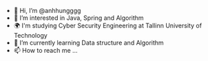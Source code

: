 - 👋 Hi, I’m @anhhungggg
- 👀 I’m interested in Java, Spring and Algorithm
- 🌍 I'm studying Cyber Security Engineering at Tallinn University of Technology
- 🌱 I’m currently learning Data structure and Algorithm 
- 📫 How to reach me ...

<!---
anhhungggg/anhhungggg is a ✨ special ✨ repository because its `README.md` (this file) appears on your GitHub profile.
You can click the Preview link to take a look at your changes.
--->
